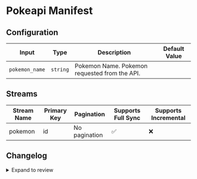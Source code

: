 # Pokeapi Manifest

## Configuration

| Input | Type | Description | Default Value |
|-------|------|-------------|---------------|
| `pokemon_name` | `string` | Pokemon Name. Pokemon requested from the API. |  |

## Streams
| Stream Name | Primary Key | Pagination | Supports Full Sync | Supports Incremental |
|-------------|-------------|------------|---------------------|----------------------|
| pokemon | id | No pagination | ✅ |  ❌  |


## Changelog

<details>
  <summary>Expand to review</summary>

| Version          | Date       | Subject        |
|------------------|------------|----------------|
| 0.0.1 | 2024-08-14 | Initial release by erohmensing via Connector Builder|

</details>